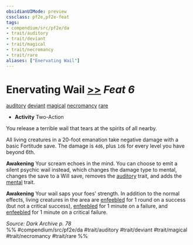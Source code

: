 ```yaml
---
obsidianUIMode: preview
cssclass: pf2e,pf2e-feat
tags:
- compendium/src/pf2e/da
- trait/auditory
- trait/deviant
- trait/magical
- trait/necromancy
- trait/rare
aliases: ["Enervating Wail"]
---
```

# Enervating Wail  [>>](../../rules/core-rulebook/chapter-9-playing-the-game.md#Actions "Two-Action") *Feat 6*  
[auditory](../../rules/traits/auditory.md)  [deviant](../../rules/traits/deviant-da.md)  [magical](../../rules/traits/magical.md)  [necromancy](../../rules/traits/necromancy.md)  [rare](../../rules/traits/rare.md)  

- **Activity** Two-Action

You release a terrible wail that tears at the spirits of all nearby.

All living creatures in a 20-foot emanation take negative damage with a basic Fortitude save. The damage is `4d6`, plus `1d6` for every level you have beyond 6th.

**Awakening** Your scream echoes in the mind. You can choose to emit a silent psychic wail instead, which changes the damage type to mental, changes the save to a Will save, removes the [auditory](../../rules/traits/auditory.md) trait, and adds the [mental](../../rules/traits/mental.md) trait.

**Awakening** Your wail saps your foes' strength. In addition to the normal effects, living creatures in the area are [enfeebled](../../rules/conditions.md#Enfeebled) for 1 round on a success (but not a critical success), [enfeebled](../../rules/conditions.md#Enfeebled) for 1 minute on a failure, and [enfeebled](../../rules/conditions.md#Enfeebled) for 1 minute on a critical failure.

*Source: Dark Archive p. 78*  
%% #compendium/src/pf2e/da #trait/auditory #trait/deviant #trait/magical #trait/necromancy #trait/rare %%